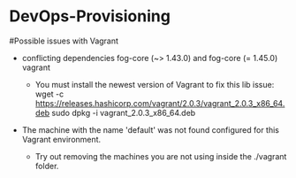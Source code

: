 # DevOps-Provisioning

#Possible issues with Vagrant

 * conflicting dependencies fog-core (~> 1.43.0) and fog-core (= 1.45.0) vagrant
	- You must install the newest version of Vagrant to fix this lib issue:
wget -c https://releases.hashicorp.com/vagrant/2.0.3/vagrant_2.0.3_x86_64.deb
sudo dpkg -i vagrant_2.0.3_x86_64.deb

 * The machine with the name 'default' was not found configured for this Vagrant environment.
	- Try out removing the machines you are not using inside the ./vagrant folder.
